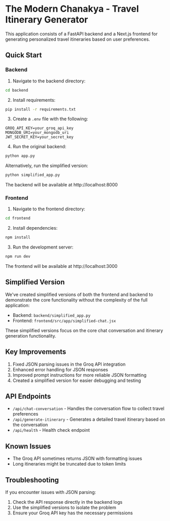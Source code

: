 # The Modern Chanakya - Travel Itinerary Generator

This application consists of a FastAPI backend and a Next.js frontend for generating personalized travel itineraries based on user preferences.

## Quick Start

### Backend

1. Navigate to the backend directory:
```bash
cd backend
```

2. Install requirements:
```bash
pip install -r requirements.txt
```

3. Create a `.env` file with the following:
```
GROQ_API_KEY=your_groq_api_key
MONGODB_URI=your_mongodb_uri
JWT_SECRET_KEY=your_secret_key
```

4. Run the original backend:
```bash
python app.py
```

Alternatively, run the simplified version:
```bash
python simplified_app.py
```

The backend will be available at http://localhost:8000

### Frontend

1. Navigate to the frontend directory:
```bash
cd frontend
```

2. Install dependencies:
```bash
npm install
```

3. Run the development server:
```bash
npm run dev
```

The frontend will be available at http://localhost:3000

## Simplified Version

We've created simplified versions of both the frontend and backend to demonstrate the core functionality without the complexity of the full application:

- Backend: `backend/simplified_app.py`
- Frontend: `frontend/src/app/simplified-chat.jsx`

These simplified versions focus on the core chat conversation and itinerary generation functionality.

## Key Improvements

1. Fixed JSON parsing issues in the Groq API integration
2. Enhanced error handling for JSON responses
3. Improved prompt instructions for more reliable JSON formatting
4. Created a simplified version for easier debugging and testing

## API Endpoints

- `/api/chat-conversation` - Handles the conversation flow to collect travel preferences
- `/api/generate-itinerary` - Generates a detailed travel itinerary based on the conversation
- `/api/health` - Health check endpoint

## Known Issues

- The Groq API sometimes returns JSON with formatting issues
- Long itineraries might be truncated due to token limits

## Troubleshooting

If you encounter issues with JSON parsing:
1. Check the API response directly in the backend logs
2. Use the simplified versions to isolate the problem
3. Ensure your Groq API key has the necessary permissions
